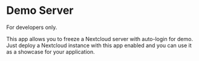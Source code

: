 # Demo Server

For developers only.

This app allows you to freeze a Nextcloud server with auto-login for demo. Just deploy a Nextcloud instance
with this app enabled and you can use it as a showcase for your application.